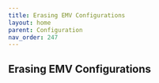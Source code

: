 ```yaml
---
title: Erasing EMV Configurations
layout: home
parent: Configuration
nav_order: 247
---
```


## Erasing EMV Configurations

###